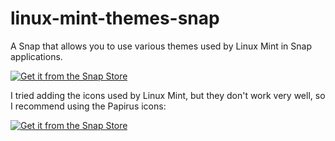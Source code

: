 # linux-mint-themes-snap
A Snap that allows you to use various themes used by Linux Mint in Snap applications.

<a href="https://snapcraft.io/linux-mint-themes">
    <img alt="Get it from the Snap Store" src=https://snapcraft.io/en/dark/install.svg />
  </a>

I tried adding the icons used by Linux Mint, but they don't work very well, so I recommend using the Papirus icons:

<a href="https://snapcraft.io/icon-theme-papirus">
    <img alt="Get it from the Snap Store" src=https://snapcraft.io/en/light/install.svg />
  </a>
